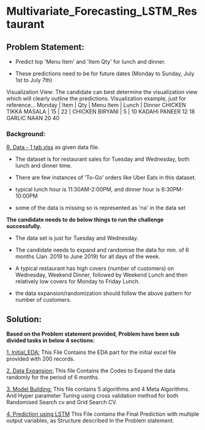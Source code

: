 # Multivariate_Forecasting_LSTM_Restaurant

## Problem Statement:
- Predict top 'Menu Item' and 'Item Qty' for lunch and dinner.

- These predictions need to be for future dates (Monday to Sunday, July 1st to July 7th)

Visualization View: The candidate can best determine the visualization view which will clearly outline the predictions. Visualization example, just for reference...
Monday | Item | Qty | Menu Item | Lunch | Dinner
CHICKEN TIKKA MASALA | 15 | 22 |
CHICKEN BIRYANI | 5 | 10
KADAHI PANEER 12 18
GARLIC NAAN 20 40

### Background:

[R. Data - 1 tab.xlsx](https://github.com/Ashish-Gore/Multivariate_Forecasting_LSTM_Restaurant/blob/master/R.%20Data%20-%201%20tab.xlsx) as given data file.

- The dataset is for restaurant sales for Tuesday and Wednesday, both lunch and dinner time.

- There are few instances of 'To-Go' orders like Uber Eats in this dataset.

- typical lunch hour is 11:30AM-2:00PM, and dinner hour is 6:30PM-10:00PM

- some of the data is missing so is represented as 'na' in the data set

**The candidate needs to do below things to run the challenge successfully.**

- The data set is just for Tuesday and Wednesday.

- The candidate needs to expand and randomise the data for min. of 6 months (Jan. 2019 to June 2019) for all days of the week.

- A typical restaurant has high covers (number of customers) on Wednesday, Weekend Dinner, followed by Weekend Lunch and then relatively low covers for Monday to Friday Lunch.

- the data expansion/randomization should follow the above pattern for number of customers.


## Solution:

**Based on the Problem statement provided, Problem have been sub divided tasks in below 4 sections:**

[1.	Initial_EDA:](https://github.com/Ashish-Gore/Multivariate_Forecasting_LSTM_Restaurant/blob/master/1.%20Initial_EDA.ipynb)
This File Contains the EDA part for the initial excel file provided with 200 records.

[2.	Data Expansion:](https://github.com/Ashish-Gore/Multivariate_Forecasting_LSTM_Restaurant/blob/master/2.%20Data_Expansion.ipynb)
This file Contains the Codes to Expand the data randomly for the period of 6 months.

[3.	Model Building:](https://github.com/Ashish-Gore/Multivariate_Forecasting_LSTM_Restaurant/blob/master/3.%20Model_Building.ipynb)
This file contains 5 algorithms and 4 Meta Algorithms. And Hyper parameter Tuning using cross validation method for both Randomised Search cv and Grid Search CV.

[4.	Prediction using LSTM](https://github.com/Ashish-Gore/Multivariate_Forecasting_LSTM_Restaurant/blob/master/4.%20Prediction_using_LSTM.ipynb)
This File contains the Final Prediction with multiple output variables, as Structure described In the Problem statement. 

